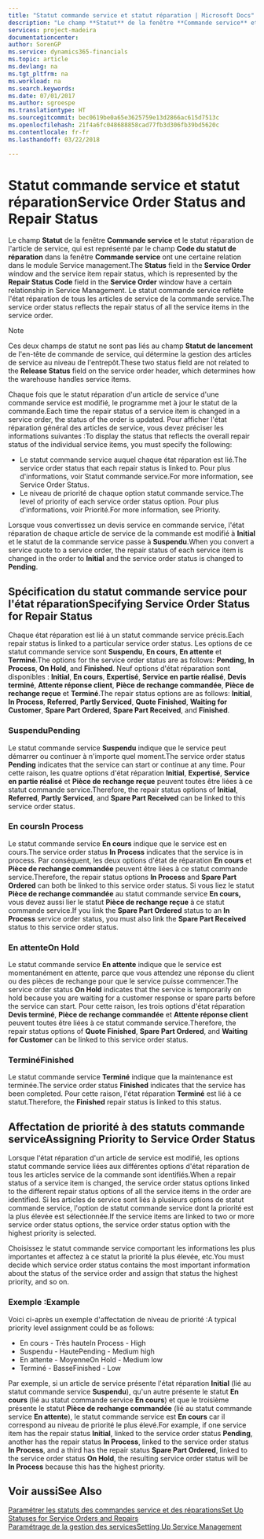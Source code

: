 ```yaml
---
title: "Statut commande service et statut réparation | Microsoft Docs"
description: "Le champ **Statut** de la fenêtre **Commande service** et le statut réparation de l'article de service, qui est représenté par le champ **Code du statut de réparation** dans la fenêtre **Commande service** ont une certaine relation dans le module Service management. Le statut commande service reflète l'état réparation de tous les articles de service de la commande service."
services: project-madeira
documentationcenter: 
author: SorenGP
ms.service: dynamics365-financials
ms.topic: article
ms.devlang: na
ms.tgt_pltfrm: na
ms.workload: na
ms.search.keywords: 
ms.date: 07/01/2017
ms.author: sgroespe
ms.translationtype: HT
ms.sourcegitcommit: bec0619be0a65e3625759e13d2866ac615d7513c
ms.openlocfilehash: 21f4a6fc048688858cad77fb3d306fb39bd5620c
ms.contentlocale: fr-fr
ms.lasthandoff: 03/22/2018

---
```

# <a name="service-order-status-and-repair-status"></a><span data-ttu-id="aa2b5-104">Statut commande service et statut réparation</span><span class="sxs-lookup"><span data-stu-id="aa2b5-104">Service Order Status and Repair Status</span></span>
<span data-ttu-id="aa2b5-105">Le champ **Statut** de la fenêtre **Commande service** et le statut réparation de l'article de service, qui est représenté par le champ **Code du statut de réparation** dans la fenêtre **Commande service** ont une certaine relation dans le module Service management.</span><span class="sxs-lookup"><span data-stu-id="aa2b5-105">The **Status** field in the **Service Order** window and the service item repair status, which is represented by the **Repair Status Code** field in the **Service Order** window have a certain relationship in Service Management.</span></span> <span data-ttu-id="aa2b5-106">Le statut commande service reflète l'état réparation de tous les articles de service de la commande service.</span><span class="sxs-lookup"><span data-stu-id="aa2b5-106">The service order status reflects the repair status of all the service items in the service order.</span></span>  
  
> [!NOTE]  
>  <span data-ttu-id="aa2b5-107">Ces deux champs de statut ne sont pas liés au champ **Statut de lancement** de l'en\-tête de commande de service, qui détermine la gestion des articles de service au niveau de l'entrepôt.</span><span class="sxs-lookup"><span data-stu-id="aa2b5-107">These two status field are not related to the **Release Status** field on the service order header, which determines how the warehouse handles service items.</span></span>  
  
 <span data-ttu-id="aa2b5-108">Chaque fois que le statut réparation d'un article de service d'une commande service est modifié, le programme met à jour le statut de la commande.</span><span class="sxs-lookup"><span data-stu-id="aa2b5-108">Each time the repair status of a service item is changed in a service order, the status of the order is updated.</span></span> <span data-ttu-id="aa2b5-109">Pour afficher l'état réparation général des articles de service, vous devez préciser les informations suivantes :</span><span class="sxs-lookup"><span data-stu-id="aa2b5-109">To display the status that reflects the overall repair status of the individual service items, you must specify the following:</span></span>  
  
* <span data-ttu-id="aa2b5-110">Le statut commande service auquel chaque état réparation est lié.</span><span class="sxs-lookup"><span data-stu-id="aa2b5-110">The service order status that each repair status is linked to.</span></span> <span data-ttu-id="aa2b5-111">Pour plus d'informations, voir Statut commande service.</span><span class="sxs-lookup"><span data-stu-id="aa2b5-111">For more information, see Service Order Status.</span></span>  
* <span data-ttu-id="aa2b5-112">Le niveau de priorité de chaque option statut commande service.</span><span class="sxs-lookup"><span data-stu-id="aa2b5-112">The level of priority of each service order status option.</span></span> <span data-ttu-id="aa2b5-113">Pour plus d'informations, voir Priorité.</span><span class="sxs-lookup"><span data-stu-id="aa2b5-113">For more information, see Priority.</span></span>  
  
 <span data-ttu-id="aa2b5-114">Lorsque vous convertissez un devis service en commande service, l'état réparation de chaque article de service de la commande est modifié à **Initial** et le statut de la commande service passe à **Suspendu**.</span><span class="sxs-lookup"><span data-stu-id="aa2b5-114">When you convert a service quote to a service order, the repair status of each service item is changed in the order to **Initial** and the service order status is changed to **Pending**.</span></span>  
  
## <a name="specifying-service-order-status-for-repair-status"></a><span data-ttu-id="aa2b5-115">Spécification du statut commande service pour l'état réparation</span><span class="sxs-lookup"><span data-stu-id="aa2b5-115">Specifying Service Order Status for Repair Status</span></span>  
<span data-ttu-id="aa2b5-116">Chaque état réparation est lié à un statut commande service précis.</span><span class="sxs-lookup"><span data-stu-id="aa2b5-116">Each repair status is linked to a particular service order status.</span></span> <span data-ttu-id="aa2b5-117">Les options de ce statut commande service sont **Suspendu**, **En cours**, **En attente** et **Terminé**.</span><span class="sxs-lookup"><span data-stu-id="aa2b5-117">The options for the service order status are as follows: **Pending**, **In Process**, **On Hold**, and **Finished**.</span></span> <span data-ttu-id="aa2b5-118">Neuf options d'état réparation sont disponibles : **Initial**, **En cours**, **Expertisé**, **Service en partie réalisé**, **Devis terminé**, **Attente réponse client**, **Pièce de rechange commandée**, **Pièce de rechange reçue** et **Terminé**.</span><span class="sxs-lookup"><span data-stu-id="aa2b5-118">The repair status options are as follows: **Initial**, **In Process**, **Referred**, **Partly Serviced**, **Quote Finished**, **Waiting for Customer**, **Spare Part Ordered**, **Spare Part Received**, and **Finished**.</span></span>  
  
### <a name="pending"></a><span data-ttu-id="aa2b5-119">Suspendu</span><span class="sxs-lookup"><span data-stu-id="aa2b5-119">Pending</span></span>  
<span data-ttu-id="aa2b5-120">Le statut commande service **Suspendu** indique que le service peut démarrer ou continuer à n'importe quel moment.</span><span class="sxs-lookup"><span data-stu-id="aa2b5-120">The service order status **Pending** indicates that the service can start or continue at any time.</span></span> <span data-ttu-id="aa2b5-121">Pour cette raison, les quatre options d'état réparation **Initial**, **Expertisé**, **Service en partie réalisé** et **Pièce de rechange reçue** peuvent toutes être liées à ce statut commande service.</span><span class="sxs-lookup"><span data-stu-id="aa2b5-121">Therefore, the repair status options of **Initial**, **Referred**, **Partly Serviced**, and **Spare Part Received** can be linked to this service order status.</span></span>  
  
### <a name="in-process"></a><span data-ttu-id="aa2b5-122">En cours</span><span class="sxs-lookup"><span data-stu-id="aa2b5-122">In Process</span></span>  
<span data-ttu-id="aa2b5-123">Le statut commande service **En cours** indique que le service est en cours.</span><span class="sxs-lookup"><span data-stu-id="aa2b5-123">The service order status **In Process** indicates that the service is in process.</span></span> <span data-ttu-id="aa2b5-124">Par conséquent, les deux options d'état de réparation **En cours** et **Pièce de rechange commandée** peuvent être liées à ce statut commande service.</span><span class="sxs-lookup"><span data-stu-id="aa2b5-124">Therefore, the repair status options **In Process** and **Spare Part Ordered** can both be linked to this service order status.</span></span> <span data-ttu-id="aa2b5-125">Si vous liez le statut **Pièce de rechange commandée** au statut commande service **En cours,** vous devez aussi lier le statut **Pièce de rechange reçue** à ce statut commande service.</span><span class="sxs-lookup"><span data-stu-id="aa2b5-125">If you link the **Spare Part Ordered** status to an **In Process** service order status, you must also link the **Spare Part Received** status to this service order status.</span></span>  
  
### <a name="on-hold"></a><span data-ttu-id="aa2b5-126">En attente</span><span class="sxs-lookup"><span data-stu-id="aa2b5-126">On Hold</span></span>  
<span data-ttu-id="aa2b5-127">Le statut commande service **En attente** indique que le service est momentanément en attente, parce que vous attendez une réponse du client ou des pièces de rechange pour que le service puisse commencer.</span><span class="sxs-lookup"><span data-stu-id="aa2b5-127">The service order status **On Hold** indicates that the service is temporarily on hold because you are waiting for a customer response or spare parts before the service can start.</span></span> <span data-ttu-id="aa2b5-128">Pour cette raison, les trois options d'état réparation **Devis terminé**, **Pièce de rechange commandée** et **Attente réponse client** peuvent toutes être liées à ce statut commande service.</span><span class="sxs-lookup"><span data-stu-id="aa2b5-128">Therefore, the repair status options of **Quote Finished**, **Spare Part Ordered**, and **Waiting for Customer** can be linked to this service order status.</span></span>  
  
### <a name="finished"></a><span data-ttu-id="aa2b5-129">Terminé</span><span class="sxs-lookup"><span data-stu-id="aa2b5-129">Finished</span></span>  
<span data-ttu-id="aa2b5-130">Le statut commande service **Terminé** indique que la maintenance est terminée.</span><span class="sxs-lookup"><span data-stu-id="aa2b5-130">The service order status **Finished** indicates that the service has been completed.</span></span> <span data-ttu-id="aa2b5-131">Pour cette raison, l'état réparation **Terminé** est lié à ce statut.</span><span class="sxs-lookup"><span data-stu-id="aa2b5-131">Therefore, the **Finished** repair status is linked to this status.</span></span>  
  
## <a name="assigning-priority-to-service-order-status"></a><span data-ttu-id="aa2b5-132">Affectation de priorité à des statuts commande service</span><span class="sxs-lookup"><span data-stu-id="aa2b5-132">Assigning Priority to Service Order Status</span></span>  
<span data-ttu-id="aa2b5-133">Lorsque l'état réparation d'un article de service est modifié, les options statut commande service liées aux différentes options d'état réparation de tous les articles service de la commande sont identifiés.</span><span class="sxs-lookup"><span data-stu-id="aa2b5-133">When a repair status of a service item is changed, the service order status options linked to the different repair status options of all the service items in the order are identified.</span></span> <span data-ttu-id="aa2b5-134">Si les articles de service sont liés à plusieurs options de statut commande service, l'option de statut commande service dont la priorité est la plus élevée est sélectionnée.</span><span class="sxs-lookup"><span data-stu-id="aa2b5-134">If the service items are linked to two or more service order status options, the service order status option with the highest priority is selected.</span></span>  
  
<span data-ttu-id="aa2b5-135">Choisissez le statut commande service comportant les informations les plus importantes et affectez à ce statut la priorité la plus élevée, etc.</span><span class="sxs-lookup"><span data-stu-id="aa2b5-135">You must decide which service order status contains the most important information about the status of the service order and assign that status the highest priority, and so on.</span></span>  
  
### <a name="example"></a><span data-ttu-id="aa2b5-136">Exemple :</span><span class="sxs-lookup"><span data-stu-id="aa2b5-136">Example</span></span>  
<span data-ttu-id="aa2b5-137">Voici ci-après un exemple d'affectation de niveau de priorité :</span><span class="sxs-lookup"><span data-stu-id="aa2b5-137">A typical priority level assignment could be as follows:</span></span>  
  
* <span data-ttu-id="aa2b5-138">En cours - Très haute</span><span class="sxs-lookup"><span data-stu-id="aa2b5-138">In Process - High</span></span>  
* <span data-ttu-id="aa2b5-139">Suspendu - Haute</span><span class="sxs-lookup"><span data-stu-id="aa2b5-139">Pending - Medium high</span></span>  
* <span data-ttu-id="aa2b5-140">En attente - Moyenne</span><span class="sxs-lookup"><span data-stu-id="aa2b5-140">On Hold - Medium low</span></span>  
* <span data-ttu-id="aa2b5-141">Terminé - Basse</span><span class="sxs-lookup"><span data-stu-id="aa2b5-141">Finished - Low</span></span>  
  
<span data-ttu-id="aa2b5-142">Par exemple, si un article de service présente l'état réparation **Initial** (lié au statut commande service **Suspendu**), qu'un autre présente le statut **En cours** (lié au statut commande service **En cours**) et que le troisième présente le statut **Pièce de rechange commandée** (lié au statut commande service **En attente**), le statut commande service est **En cours** car il correspond au niveau de priorité le plus élevé.</span><span class="sxs-lookup"><span data-stu-id="aa2b5-142">For example, if one service item has the repair status **Initial**, linked to the service order status **Pending**, another has the repair status **In Process**, linked to the service order status **In Process**, and a third has the repair status **Spare Part Ordered**, linked to the service order status **On Hold**, the resulting service order status will be **In Process** because this has the highest priority.</span></span>  
  
## <a name="see-also"></a><span data-ttu-id="aa2b5-143">Voir aussi</span><span class="sxs-lookup"><span data-stu-id="aa2b5-143">See Also</span></span>  
[<span data-ttu-id="aa2b5-144">Paramétrer les statuts des commandes service et des réparations</span><span class="sxs-lookup"><span data-stu-id="aa2b5-144">Set Up Statuses for Service Orders and Repairs</span></span>](service-order-repair-status.md)  
[<span data-ttu-id="aa2b5-145">Paramétrage de la gestion des services</span><span class="sxs-lookup"><span data-stu-id="aa2b5-145">Setting Up Service Management</span></span>](service-setup-service.md)  

